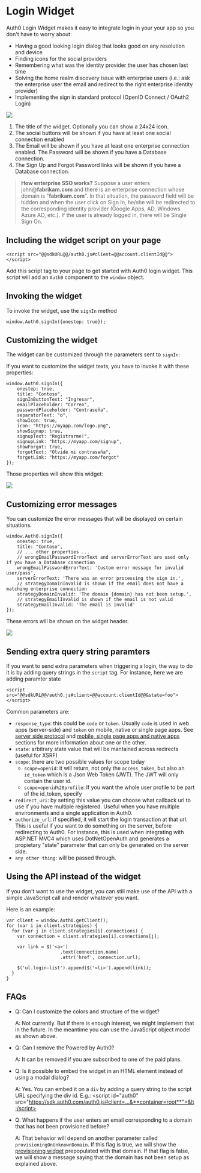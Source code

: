 # Login Widget

Auth0 Login Widget makes it easy to integrate login in your your app so you don't have to worry about:

* Having a good looking login dialog that looks good on any resolution and device
* Finding icons for the social providers
* Remembering what was the identity provider the user has chosen last time
* Solving the home realm discovery issue with enterprise users (i.e.: ask the enterprise user the email and redirect to the right enterprise identity provider)
* Implementing the sign in standard protocol (OpenID Connect / OAuth2 Login)

![](img/widget-numbered.png)

1. The title of the widget. Optionally you can show a 24x24 icon.
2. The social buttons will be shown if you have at least one social connection enabled
3. The Email will be shown if you have at least one enterprise connection enabled. The Password will be shown if you have a Database connection. 
4. The Sign Up and Forgot Password links will be shown if you have a Database connection. 

> **How enterprise SSO works?** Suppose a user enters john@**fabrikam.com** and there is an enterprise connection whose domain is "**fabrikam.com**". In that situation, the password field will be hidden and when the user click on Sign In, he/she will be redirected to the corresponding identity provider (Google Apps, AD, Windows Azure AD, etc.). If the user is already logged in, there will be Single Sign On.

## Including the widget script on your page

    <script src="@@sdkURL@@/auth0.js#client=@@account.clientId@@"></script>

Add this script tag to your page to get started with Auth0 login widget. This script will add an `Auth0` component to the `window` object.

## Invoking the widget

To invoke the widget, use the `signIn` method

    window.Auth0.signIn({onestep: true});

## Customizing the widget

The widget can be customized through the parameters sent to `signIn`:

If you want to customize the widget texts, you have to invoke it with these properties:

    window.Auth0.signIn({
        onestep: true,
        title: "Contoso",
        signInButtonText: "Ingresar", 
        emailPlaceholder: "Correo", 
        passwordPlaceholder: "Contraseña",
        separatorText: "o",
        showIcon: true,
        icon: "https://myapp.com/logo.png",
        showSignup: true,
        signupText: "Registrarme!", 
        signupLink: "https://myapp.com/signup", 
        showForgot: true,
        forgotText: "Olvidé mi contraseña",
        forgotLink: "https://myapp.com/forgot"
    });

Those properties will show this widget:

![](img/widget-customized.png)

## Customizing error messages

You can customize the error messages that will be displayed on certain situations.

    window.Auth0.signIn({
        onestep: true,
        title: "Contoso",
        // ... other properties ... 
        // wrongEmailPasswordErrorText and serverErrorText are used only if you have a Database connection
        wrongEmailPasswordErrorText: 'Custom error message for invalid user/pass',
        serverErrorText: 'There was an error processing the sign in.',
        // strategyDomainInvalid is shown if the email does not have a matching enterprise connection
        strategyDomainInvalid: 'The domain {domain} has not been setup.',
        // strategyEmailInvalid is shown if the email is not valid
        strategyEmailInvalid: 'The email is invalid'
    });

These errors will be shown on the widget header.

![](img/widget-error.png)

## Sending extra query string paramters

If you want to send extra parameters when triggering a login, the way to do it is by adding query strings in the `script` tag. For instance, here we are adding paramter state

    <script src="@@sdkURL@@/auth0.js#client=@@account.clientId@@&state=foo"></script>

Common parameters are:

* `response_type`: this could be `code` or `token`. Usually `code` is used in web apps (server-side) and `token` on mobile, native or single page apps. See [server side protocol](oauth-web-protocol) and [mobile, single page apps and native apps](oauth-implicit-protocol) sections for more information about one or the other.
* `state`: arbitrary state value that will be mantained across redirects (useful for XSRF)
* `scope`: there are two possible values for scope today
    * `scope=openid`: it will return, not only the `access_token`, but also an `id_token` which is a Json Web Token (JWT). The JWT will only contain the user id.
    * `scope=openid%20profile`: If you want the whole user profile to be part of the id_token, specify
* `redirect_uri`: by setting this value you can choose what callback url to use if you have multiple registered. Useful when you have multiple environments and a single application in Auth0.
* `authorize_url`: if specified, it will start the login transaction at that url. This is useful if you want to do something on the server, before redirecting to Auth0. For instance, this is used when integrating with ASP.NET MVC4 which uses DotNetOpenAuth and generates a propietary "state" parameter that can only be generated on the server side.
* `any other thing`: will be passed through.

## Using the API instead of the widget

If you don't want to use the widget, you can still make use of the API with a simple JavaScript call and render whatever you want.

Here is an example:

    var client = window.Auth0.getClient();
    for (var i in client.strategies) {
      for (var j in client.strategies[i].connections) {
        var connection = client.strategies[i].connections[j];
        
        var link = $('<a>')
                        .text(connection.name)
                        .attr('href', connection.url);
        
        $('ul.login-list').append($('<li>').append(link));
      }
    }

## FAQs

* Q: Can I customize the colors and structure of the widget?

    A: Not currently. But if there is enough interest, we might implement that in the future. In the meantime you can use the JavaScript object model as shown above.

* Q: Can I remove the Powered by Auth0?

    A: It can be removed if you are subscribed to one of the paid plans.

* Q: Is it possible to embed the widget in an HTML element instead of using a modal dialog?

    A: Yes. You can embed it on a `div` by adding a query string to the script URL specifying the div id. E.g.: &lt;script id="auth0" src="https://sdk.auth0.com/auth0.js#client=...&**container=root**">&lt;/script>

* Q: What happens if the user enters an email corresponding to a domain that has not been provisioned before? 

    A: That behavior will depend on another parameter called `provisioningOnUnknownDomain`. If this flag is true, we will show the [provisioning widget](#) prepopulated with that domain. If that flag is false, we will show a message saying that the domain has not been setup as explained above.
